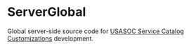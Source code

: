 # ServerGlobal

Global server-side source code for [USASOC Service Catalog Customizations](https://github.com/erwinel/x_44813_svc_cat.git) development.


